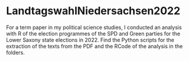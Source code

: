 # LandtagswahlNiedersachsen2022
 
For a term paper in my political science studies, I conducted an analysis with R of the election programmes of the SPD and Green parties for the Lower Saxony state elections in 2022. 
Find the Python scripts for the extraction of the texts from the PDF and the RCode of the analysis in the folders.

